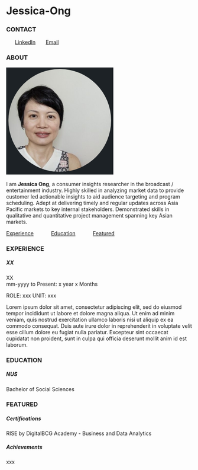 # Jessica-Ong
<!-- copied from https://raw.githubusercontent.com/krvishwesh54/Kumar-Vishwesh/main/README.md -->
<!-- https://docs.github.com/en/github/writing-on-github/getting-started-with-writing-and-formatting-on-github/basic-writing-and-formatting-syntax -->
<!-- https://daringfireball.net/projects/markdown/syntax -->

<!-- CONTACT Section Starts -->
### CONTACT

<!-- Add your details -->
&nbsp;&nbsp;&nbsp;&nbsp;&nbsp; [LinkedIn](www.linkedin.com/in/jessica-o-a2a53369) 
&nbsp;&nbsp;&nbsp;&nbsp;&nbsp; [Email](jessica.ong@gmail.com)

<!-- CONTACT Section Ends -->

<!-- ABOUT Section Starts -->
### ABOUT
<!-- Add link to your picture -->

![alt text](https://github.com/Jess-Ong/Jessica-Ong/raw/main/LinkedIn.png)

<!-- Add your details -->

I am __Jessica Ong__, a consumer insights researcher in the broadcast / entertainment industry. Highly skilled in analyzing market data to provide customer led actionable insights to aid audience targeting and program scheduling. Adept at delivering timely and regular updates across Asia Pacific markets to key internal stakeholders. Demonstrated skills in qualitative and quantitative project management spanning key Asian markets.

<!-- Add link to the sections -->
[Experience](#experience) &nbsp;&nbsp;&nbsp;&nbsp;&nbsp;&nbsp;&nbsp;&nbsp;&nbsp;&nbsp; [Education](#education) &nbsp;&nbsp;&nbsp;&nbsp;&nbsp;&nbsp;&nbsp;&nbsp;&nbsp;&nbsp; [Featured](#featured) 

<!-- ABOUT Section Ends -->

<!-- EXPERIENCE Section Starts -->
### EXPERIENCE
<!-- Add your details -->
##### XX
XX <br>
mm-yyyy to Present: x year x Months

ROLE: xxx
UNIT: xxx

Lorem ipsum dolor sit amet, consectetur adipiscing elit, sed do eiusmod tempor incididunt ut labore et dolore magna aliqua. Ut enim ad minim veniam, quis nostrud exercitation ullamco laboris nisi ut aliquip ex ea commodo consequat. Duis aute irure dolor in reprehenderit in voluptate velit esse cillum dolore eu fugiat nulla pariatur. Excepteur sint occaecat cupidatat non proident, sunt in culpa qui officia deserunt mollit anim id est laborum.

<!-- EXPERIENCE Section Ends -->

<!-- EDUCATION Section Starts -->
### EDUCATION
<!-- Add your details -->
##### NUS
Bachelor of Social Sciences

<!-- EDUCATION Section Ends -->

<!-- FEATURED Section Starts -->
### FEATURED
<!-- Add your details -->
##### Certifications
RISE by DigitalBCG Academy - Business and Data Analytics 

##### Achievements
xxx
<!-- FEATURED Section Ends -->
